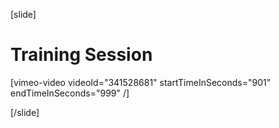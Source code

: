 [slide]
# Training Session

[vimeo-video videoId="341528681" startTimeInSeconds="901" endTimeInSeconds="999" /]

[/slide]